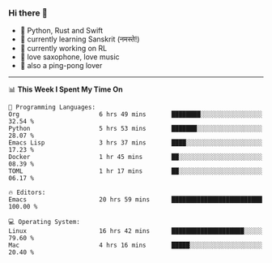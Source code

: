 ### Hi there 👋

- 📙 Python, Rust and Swift
- 🌱 currently learning Sanskrit (नमस्ते!)
- 🔭 currently working on RL
- 🎷 love saxophone, love music
- 🏓 also a ping-pong lover

<!--
**ZiqinGong/ZiqinGong** is a ✨ _special_ ✨ repository because its `README.md` (this file) appears on your GitHub profile.

Here are some ideas to get you started:

- 🔭 I’m currently working on ...
- 🌱 I’m currently learning ...
- 👯 I’m looking to collaborate on ...
- 🤔 I’m looking for help with ...
- 💬 Ask me about ...
- 📫 gongzq0301@sjtu.edu.cn
- 😄 Pronouns: ...
- ⚡ Fun fact: ...
-->

---

<!--START_SECTION:waka-->
📊 **This Week I Spent My Time On** 

```text
💬 Programming Languages: 
Org                      6 hrs 49 mins       ████████░░░░░░░░░░░░░░░░░   32.54 % 
Python                   5 hrs 53 mins       ███████░░░░░░░░░░░░░░░░░░   28.07 % 
Emacs Lisp               3 hrs 37 mins       ████░░░░░░░░░░░░░░░░░░░░░   17.23 % 
Docker                   1 hr 45 mins        ██░░░░░░░░░░░░░░░░░░░░░░░   08.39 % 
TOML                     1 hr 17 mins        ██░░░░░░░░░░░░░░░░░░░░░░░   06.17 % 

🔥 Editors: 
Emacs                    20 hrs 59 mins      █████████████████████████   100.00 % 

💻 Operating System: 
Linux                    16 hrs 42 mins      ████████████████████░░░░░   79.60 % 
Mac                      4 hrs 16 mins       █████░░░░░░░░░░░░░░░░░░░░   20.40 % 
```


<!--END_SECTION:waka-->

